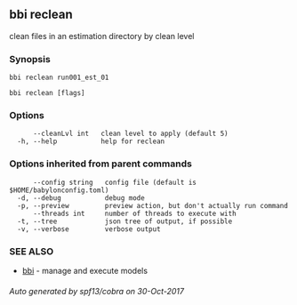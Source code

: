 ## bbi reclean

clean files in an estimation directory by clean level

### Synopsis



	bbi reclean run001_est_01
 

```
bbi reclean [flags]
```

### Options

```
      --cleanLvl int   clean level to apply (default 5)
  -h, --help           help for reclean
```

### Options inherited from parent commands

```
      --config string   config file (default is $HOME/babylonconfig.toml)
  -d, --debug           debug mode
  -p, --preview         preview action, but don't actually run command
      --threads int     number of threads to execute with
  -t, --tree            json tree of output, if possible
  -v, --verbose         verbose output
```

### SEE ALSO
* [bbi](bbi.md)	 - manage and execute models

###### Auto generated by spf13/cobra on 30-Oct-2017
